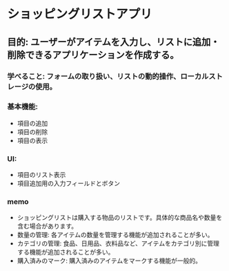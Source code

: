 # ショッピングリストアプリ
## 目的: ユーザーがアイテムを入力し、リストに追加・削除できるアプリケーションを作成する。
### 学べること: フォームの取り扱い、リストの動的操作、ローカルストレージの使用。
### 基本機能:

- 項目の追加
- 項目の削除
- 項目の表示

### UI:
- 項目のリスト表示
- 項目追加用の入力フィールドとボタン

### memo
- ショッピングリストは購入する物品のリストです。具体的な商品名や数量を含む場合があります。
- 数量の管理: 各アイテムの数量を管理する機能が追加されることが多い。
- カテゴリの管理: 食品、日用品、衣料品など、アイテムをカテゴリ別に管理する機能が追加されることが多い。
- 購入済みのマーク: 購入済みのアイテムをマークする機能が一般的。